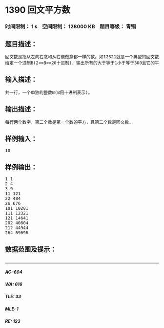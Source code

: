 # 1390 回文平方数   
### 时间限制： 1 s&nbsp;&nbsp;&nbsp;&nbsp;空间限制： 128000 KB&nbsp;&nbsp;&nbsp;&nbsp;题目等级： 青铜  
## 题目描述：  

<pre>
回文数是指从左向右念和从右像做念都一样的数。如12321就是一个典型的回文数。
给定一个进制B(2<=B<=20十进制)，输出所有的大于等于1小于等于300且它的平方用B进制表示时是回文数的数。用’A’,’B’……表示10，11等等。
</pre>
  
  
## 输入描述：  

<pre>
共一行，一个单独的整数B(B用十进制表示)。
</pre>
  
  
## 输出描述：  

<pre>
每行两个数字，第二个数是第一个数的平方，且第二个数是回文数。
</pre>
  
  
## 样例输入：  

<pre>
10
</pre>
  
  
## 样例输出：  

<pre>
1 1
2 4
3 9
11 121
22 484
26 676
101 10201
111 12321
121 14641
202 40804
212 44944
264 69696
</pre>
  
  
## 数据范围及提示：  

<pre>
</pre>
  
  
***  

##### AC: 604  
##### WA: 616  
##### TLE: 33  
##### MLE: 1  
##### RE: 123  
